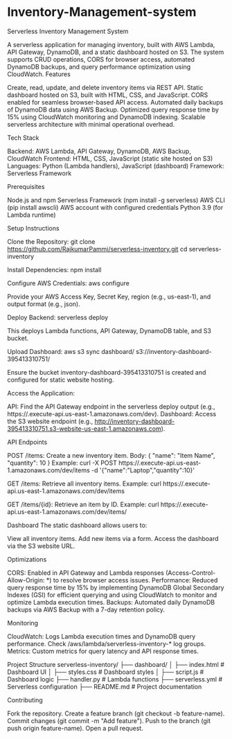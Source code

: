 # Inventory-Management-system

Serverless Inventory Management System

A serverless application for managing inventory, built with AWS Lambda, API Gateway, DynamoDB, and a static dashboard hosted on S3. The system supports CRUD operations, CORS for browser access, automated DynamoDB backups, and query performance optimization using CloudWatch.
Features

Create, read, update, and delete inventory items via REST API.
Static dashboard hosted on S3, built with HTML, CSS, and JavaScript.
CORS enabled for seamless browser-based API access.
Automated daily backups of DynamoDB data using AWS Backup.
Optimized query response time by 15% using CloudWatch monitoring and DynamoDB indexing.
Scalable serverless architecture with minimal operational overhead.

Tech Stack

Backend: AWS Lambda, API Gateway, DynamoDB, AWS Backup, CloudWatch
Frontend: HTML, CSS, JavaScript (static site hosted on S3)
Languages: Python (Lambda handlers), JavaScript (dashboard)
Framework: Serverless Framework

Prerequisites

Node.js and npm
Serverless Framework (npm install -g serverless)
AWS CLI (pip install awscli)
AWS account with configured credentials
Python 3.9 (for Lambda runtime)

Setup Instructions

Clone the Repository:
git clone https://github.com/RajkumarPammi/serverless-inventory.git
cd serverless-inventory


Install Dependencies:
npm install


Configure AWS Credentials:
aws configure

Provide your AWS Access Key, Secret Key, region (e.g., us-east-1), and output format (e.g., json).

Deploy Backend:
serverless deploy

This deploys Lambda functions, API Gateway, DynamoDB table, and S3 bucket.

Upload Dashboard:
aws s3 sync dashboard/ s3://inventory-dashboard-395413310751/

Ensure the bucket inventory-dashboard-395413310751 is created and configured for static website hosting.

Access the Application:

API: Find the API Gateway endpoint in the serverless deploy output (e.g., https://<api-id>.execute-api.us-east-1.amazonaws.com/dev).
Dashboard: Access the S3 website endpoint (e.g., http://inventory-dashboard-395413310751.s3-website-us-east-1.amazonaws.com).



API Endpoints

POST /items: Create a new inventory item.
Body: { "name": "Item Name", "quantity": 10 }
Example: curl -X POST https://<api-id>.execute-api.us-east-1.amazonaws.com/dev/items -d '{"name":"Laptop","quantity":10}'


GET /items: Retrieve all inventory items.
Example: curl https://<api-id>.execute-api.us-east-1.amazonaws.com/dev/items


GET /items/{id}: Retrieve an item by ID.
Example: curl https://<api-id>.execute-api.us-east-1.amazonaws.com/dev/items/<item-id>



Dashboard
The static dashboard allows users to:

View all inventory items.
Add new items via a form.
Access the dashboard via the S3 website URL.

Optimizations

CORS: Enabled in API Gateway and Lambda responses (Access-Control-Allow-Origin: *) to resolve browser access issues.
Performance: Reduced query response time by 15% by implementing DynamoDB Global Secondary Indexes (GSI) for efficient querying and using CloudWatch to monitor and optimize Lambda execution times.
Backups: Automated daily DynamoDB backups via AWS Backup with a 7-day retention policy.

Monitoring

CloudWatch: Logs Lambda execution times and DynamoDB query performance. Check /aws/lambda/serverless-inventory-* log groups.
Metrics: Custom metrics for query latency and API response times.

Project Structure
serverless-inventory/
├── dashboard/
│   ├── index.html    # Dashboard UI
│   ├── styles.css    # Dashboard styles
│   ├── script.js     # Dashboard logic
├── handler.py        # Lambda functions
├── serverless.yml    # Serverless configuration
├── README.md         # Project documentation

Contributing

Fork the repository.
Create a feature branch (git checkout -b feature-name).
Commit changes (git commit -m "Add feature").
Push to the branch (git push origin feature-name).
Open a pull request.
